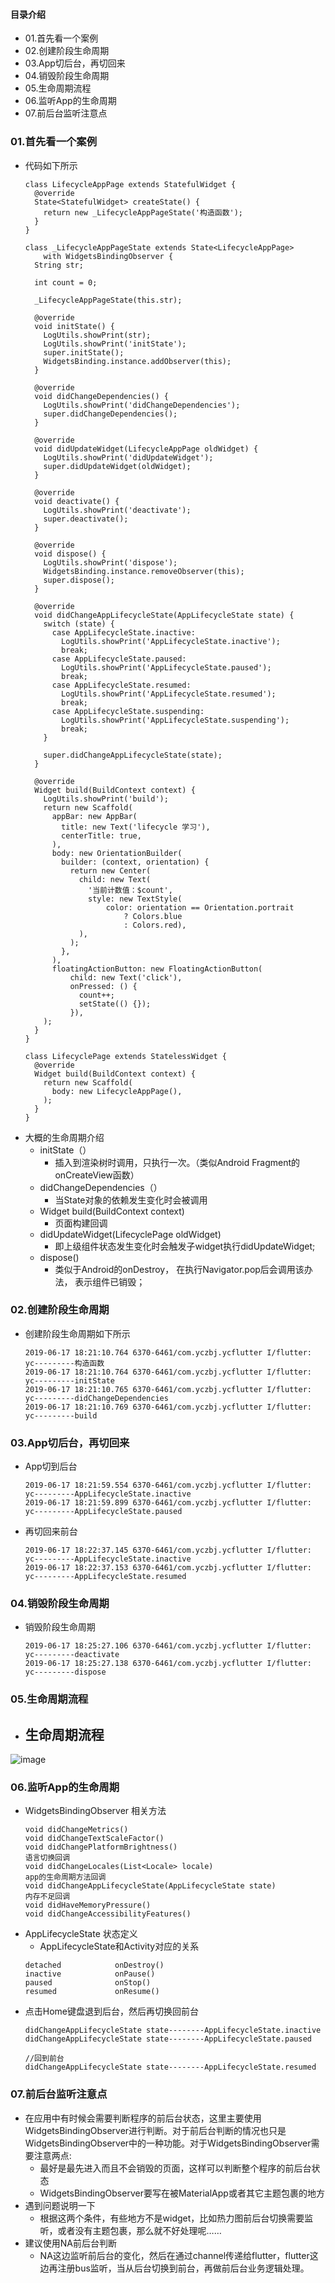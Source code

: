 #### 目录介绍
- 01.首先看一个案例
- 02.创建阶段生命周期
- 03.App切后台，再切回来
- 04.销毁阶段生命周期
- 05.生命周期流程
- 06.监听App的生命周期
- 07.前后台监听注意点




### 01.首先看一个案例
- 代码如下所示
    ```
    class LifecycleAppPage extends StatefulWidget {
      @override
      State<StatefulWidget> createState() {
        return new _LifecycleAppPageState('构造函数');
      }
    }
    
    class _LifecycleAppPageState extends State<LifecycleAppPage>
        with WidgetsBindingObserver {
      String str;
    
      int count = 0;
    
      _LifecycleAppPageState(this.str);
    
      @override
      void initState() {
        LogUtils.showPrint(str);
        LogUtils.showPrint('initState');
        super.initState();
        WidgetsBinding.instance.addObserver(this);
      }
    
      @override
      void didChangeDependencies() {
        LogUtils.showPrint('didChangeDependencies');
        super.didChangeDependencies();
      }
    
      @override
      void didUpdateWidget(LifecycleAppPage oldWidget) {
        LogUtils.showPrint('didUpdateWidget');
        super.didUpdateWidget(oldWidget);
      }
    
      @override
      void deactivate() {
        LogUtils.showPrint('deactivate');
        super.deactivate();
      }
    
      @override
      void dispose() {
        LogUtils.showPrint('dispose');
        WidgetsBinding.instance.removeObserver(this);
        super.dispose();
      }
    
      @override
      void didChangeAppLifecycleState(AppLifecycleState state) {
        switch (state) {
          case AppLifecycleState.inactive:
            LogUtils.showPrint('AppLifecycleState.inactive');
            break;
          case AppLifecycleState.paused:
            LogUtils.showPrint('AppLifecycleState.paused');
            break;
          case AppLifecycleState.resumed:
            LogUtils.showPrint('AppLifecycleState.resumed');
            break;
          case AppLifecycleState.suspending:
            LogUtils.showPrint('AppLifecycleState.suspending');
            break;
        }
    
        super.didChangeAppLifecycleState(state);
      }
    
      @override
      Widget build(BuildContext context) {
        LogUtils.showPrint('build');
        return new Scaffold(
          appBar: new AppBar(
            title: new Text('lifecycle 学习'),
            centerTitle: true,
          ),
          body: new OrientationBuilder(
            builder: (context, orientation) {
              return new Center(
                child: new Text(
                  '当前计数值：$count',
                  style: new TextStyle(
                      color: orientation == Orientation.portrait
                          ? Colors.blue
                          : Colors.red),
                ),
              );
            },
          ),
          floatingActionButton: new FloatingActionButton(
              child: new Text('click'),
              onPressed: () {
                count++;
                setState(() {});
              }),
        );
      }
    }
    
    class LifecyclePage extends StatelessWidget {
      @override
      Widget build(BuildContext context) {
        return new Scaffold(
          body: new LifecycleAppPage(),
        );
      }
    }
    ```
- 大概的生命周期介绍
    - initState（）
        - 插入到渲染树时调用，只执行一次。（类似Android Fragment的onCreateView函数）
    - didChangeDependencies（）
        - 当State对象的依赖发生变化时会被调用
    - Widget build(BuildContext context)
        - 页面构建回调
    - didUpdateWidget(LifecyclePage oldWidget)
        - 即上级组件状态发生变化时会触发子widget执行didUpdateWidget;
    - dispose()
        - 类似于Android的onDestroy， 在执行Navigator.pop后会调用该办法， 表示组件已销毁；


### 02.创建阶段生命周期
- 创建阶段生命周期如下所示
    ```
    2019-06-17 18:21:10.764 6370-6461/com.yczbj.ycflutter I/flutter: yc---------构造函数
    2019-06-17 18:21:10.764 6370-6461/com.yczbj.ycflutter I/flutter: yc---------initState
    2019-06-17 18:21:10.765 6370-6461/com.yczbj.ycflutter I/flutter: yc---------didChangeDependencies
    2019-06-17 18:21:10.769 6370-6461/com.yczbj.ycflutter I/flutter: yc---------build
    ```



### 03.App切后台，再切回来
- App切到后台
    ```
    2019-06-17 18:21:59.554 6370-6461/com.yczbj.ycflutter I/flutter: yc---------AppLifecycleState.inactive
    2019-06-17 18:21:59.899 6370-6461/com.yczbj.ycflutter I/flutter: yc---------AppLifecycleState.paused
    ```
- 再切回来前台
    ```
    2019-06-17 18:22:37.145 6370-6461/com.yczbj.ycflutter I/flutter: yc---------AppLifecycleState.inactive
    2019-06-17 18:22:37.153 6370-6461/com.yczbj.ycflutter I/flutter: yc---------AppLifecycleState.resumed
    ```



### 04.销毁阶段生命周期
- 销毁阶段生命周期
    ```
    2019-06-17 18:25:27.106 6370-6461/com.yczbj.ycflutter I/flutter: yc---------deactivate
    2019-06-17 18:25:27.138 6370-6461/com.yczbj.ycflutter I/flutter: yc---------dispose
    ```



### 05.生命周期流程
- 生命周期流程
    - 

![image](https://upload-images.jianshu.io/upload_images/2751425-ae1b771bf9841dc8.png?imageMogr2/auto-orient/strip%7CimageView2/2/w/856)



### 06.监听App的生命周期
- WidgetsBindingObserver 相关方法
    ```
    void didChangeMetrics() 
    void didChangeTextScaleFactor()
    void didChangePlatformBrightness()
    语言切换回调
    void didChangeLocales(List<Locale> locale)
    app的生命周期方法回调
    void didChangeAppLifecycleState(AppLifecycleState state) 
    内存不足回调
    void didHaveMemoryPressure() 
    void didChangeAccessibilityFeatures()
    ```
- AppLifecycleState  状态定义
    - AppLifecycleState和Activity对应的关系
    ```
    detached            onDestroy()
    inactive            onPause()
    paused              onStop()
    resumed             onResume()
    ```
- 点击Home键盘退到后台，然后再切换回前台
    ```
    didChangeAppLifecycleState state--------AppLifecycleState.inactive
    didChangeAppLifecycleState state--------AppLifecycleState.paused
    
    //回到前台
    didChangeAppLifecycleState state--------AppLifecycleState.resumed
    ```


### 07.前后台监听注意点
- 在应用中有时候会需要判断程序的前后台状态，这里主要使用WidgetsBindingObserver进行判断。对于前后台判断的情况也只是WidgetsBindingObserver中的一种功能。对于WidgetsBindingObserver需要注意两点:
    - 最好是最先进入而且不会销毁的页面，这样可以判断整个程序的前后台状态
    - WidgetsBindingObserver要写在被MaterialApp或者其它主题包裹的地方
- 遇到问题说明一下
    - 根据这两个条件，有些地方不是widget，比如热力图前后台切换需要监听，或者没有主题包裹，那么就不好处理呢……
- 建议使用NA前后台判断
    - NA这边监听前后台的变化，然后在通过channel传递给flutter，flutter这边再注册bus监听，当从后台切换到前台，再做前后台业务逻辑处理。




